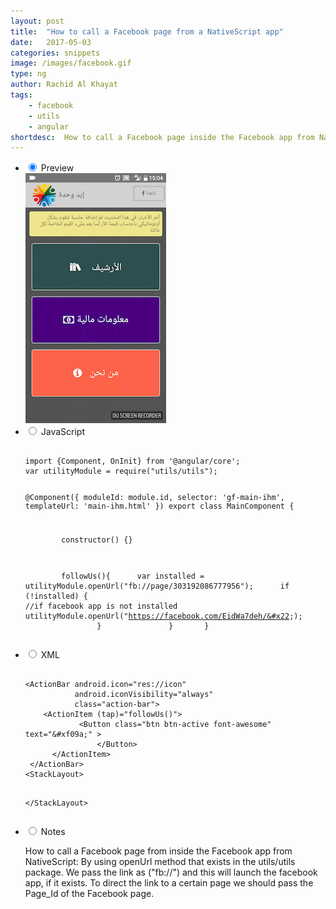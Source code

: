 ```yaml
---
layout: post
title:  "How to call a Facebook page from a NativeScript app"
date:   2017-05-03
categories: snippets
image: /images/facebook.gif
type: ng
author: Rachid Al Khayat
tags: 
    - facebook
    - utils
    - angular
shortdesc: 	How to call a Facebook page inside the Facebook app from NativeScript
---
```

<ul class="tabs clearfix">
<li>
    <input type="radio" name="tabs" id="tab1" checked />
    <label for="tab1">Preview</label>
    <div id="tab-content1" class="tab-content">
        <img src="/images/facebook.gif">
    </div>
</li>    
<li>
    <input type="radio" name="tabs" id="tab2" />
    <label for="tab2">JavaScript</label>
    <div id="tab-content2" class="tab-content">
      <p>
      <pre class="language-javascript">
        <code>
import {Component, OnInit} from &#x27;@angular/core&#x27;;
var utilityModule = require(&#x22;utils/utils&#x22;);

@Component({
  moduleId: module.id,
  selector: &#x27;gf-main-ihm&#x27;,
  templateUrl: &#x27;main-ihm.html&#x27;
})
export class MainComponent {
  
  &#x9;constructor() {}

&#x9;followUs(){
&#x9;      var installed = utilityModule.openUrl(&#x22;fb://page/303192086777956&#x22;);
    &#x9;      if (!installed) {
                //if facebook app is not installed
          &#x9;&#x9;utilityModule.openUrl(&#x22;https://facebook.com/EidWa7deh/&#x22;);
      &#x9;&#x9;  }
&#x9;&#x9;}
&#x9;}
        </code>
    </pre>
   </p>
</div>
</li>

<li>
    <input type="radio" name="tabs" id="tab3" />
    <label for="tab3">XML</label>
    <div id="tab-content3" class="tab-content">
      <p>
      <pre class="language-html">
        <code>
&#x3C;ActionBar android.icon=&#x22;res://icon&#x22; 
           android.iconVisibility=&#x22;always&#x22; 
           class=&#x22;action-bar&#x22;&#x3E;
    &#x3C;ActionItem (tap)=&#x22;followUs()&#x22;&#x3E;
            &#x3C;Button class=&#x22;btn btn-active font-awesome&#x22; text=&#x22;&#x26;#xf09a;&#x22; &#x3E;
      &#x9;&#x9;&#x3C;/Button&#x3E;
      &#x3C;/ActionItem&#x3E;
 &#x3C;/ActionBar&#x3E;
&#x3C;StackLayout&#x3E;
                
&#x3C;/StackLayout&#x3E;
        </code>
    </pre>
   </p>
</div>
</li>

<li>
    <input type="radio" name="tabs" id="tab4" />
    <label for="tab4">Notes</label>
    <div id="tab-content4" class="tab-content">
      <p>
      
How to call a Facebook page from inside the Facebook app from NativeScript:
By using openUrl method that exists in the utils/utils package. We pass the link as ("fb://") and this will launch the facebook app, if it exists. To direct the link to a certain page we should pass the Page_Id of the Facebook page.
       
   </p>
</div>
</li>


</ul>
